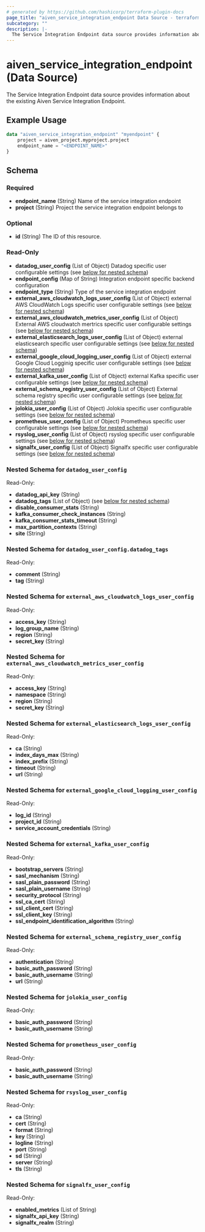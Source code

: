 ```yaml
---
# generated by https://github.com/hashicorp/terraform-plugin-docs
page_title: "aiven_service_integration_endpoint Data Source - terraform-provider-aiven"
subcategory: ""
description: |-
  The Service Integration Endpoint data source provides information about the existing Aiven Service Integration Endpoint.
---
```


# aiven_service_integration_endpoint (Data Source)

The Service Integration Endpoint data source provides information about the existing Aiven Service Integration Endpoint.

## Example Usage

```terraform
data "aiven_service_integration_endpoint" "myendpoint" {
    project = aiven_project.myproject.project
    endpoint_name = "<ENDPOINT_NAME>"
}
```

<!-- schema generated by tfplugindocs -->
## Schema

### Required

- **endpoint_name** (String) Name of the service integration endpoint
- **project** (String) Project the service integration endpoint belongs to

### Optional

- **id** (String) The ID of this resource.

### Read-Only

- **datadog_user_config** (List of Object) Datadog specific user configurable settings (see [below for nested schema](#nestedatt--datadog_user_config))
- **endpoint_config** (Map of String) Integration endpoint specific backend configuration
- **endpoint_type** (String) Type of the service integration endpoint
- **external_aws_cloudwatch_logs_user_config** (List of Object) external AWS CloudWatch Logs specific user configurable settings (see [below for nested schema](#nestedatt--external_aws_cloudwatch_logs_user_config))
- **external_aws_cloudwatch_metrics_user_config** (List of Object) External AWS cloudwatch mertrics specific user configurable settings (see [below for nested schema](#nestedatt--external_aws_cloudwatch_metrics_user_config))
- **external_elasticsearch_logs_user_config** (List of Object) external elasticsearch specific user configurable settings (see [below for nested schema](#nestedatt--external_elasticsearch_logs_user_config))
- **external_google_cloud_logging_user_config** (List of Object) external Google Cloud Logginig specific user configurable settings (see [below for nested schema](#nestedatt--external_google_cloud_logging_user_config))
- **external_kafka_user_config** (List of Object) external Kafka specific user configurable settings (see [below for nested schema](#nestedatt--external_kafka_user_config))
- **external_schema_registry_user_config** (List of Object) External schema registry specific user configurable settings (see [below for nested schema](#nestedatt--external_schema_registry_user_config))
- **jolokia_user_config** (List of Object) Jolokia specific user configurable settings (see [below for nested schema](#nestedatt--jolokia_user_config))
- **prometheus_user_config** (List of Object) Prometheus specific user configurable settings (see [below for nested schema](#nestedatt--prometheus_user_config))
- **rsyslog_user_config** (List of Object) rsyslog specific user configurable settings (see [below for nested schema](#nestedatt--rsyslog_user_config))
- **signalfx_user_config** (List of Object) Signalfx specific user configurable settings (see [below for nested schema](#nestedatt--signalfx_user_config))

<a id="nestedatt--datadog_user_config"></a>
### Nested Schema for `datadog_user_config`

Read-Only:

- **datadog_api_key** (String)
- **datadog_tags** (List of Object) (see [below for nested schema](#nestedobjatt--datadog_user_config--datadog_tags))
- **disable_consumer_stats** (String)
- **kafka_consumer_check_instances** (String)
- **kafka_consumer_stats_timeout** (String)
- **max_partition_contexts** (String)
- **site** (String)

<a id="nestedobjatt--datadog_user_config--datadog_tags"></a>
### Nested Schema for `datadog_user_config.datadog_tags`

Read-Only:

- **comment** (String)
- **tag** (String)



<a id="nestedatt--external_aws_cloudwatch_logs_user_config"></a>
### Nested Schema for `external_aws_cloudwatch_logs_user_config`

Read-Only:

- **access_key** (String)
- **log_group_name** (String)
- **region** (String)
- **secret_key** (String)


<a id="nestedatt--external_aws_cloudwatch_metrics_user_config"></a>
### Nested Schema for `external_aws_cloudwatch_metrics_user_config`

Read-Only:

- **access_key** (String)
- **namespace** (String)
- **region** (String)
- **secret_key** (String)


<a id="nestedatt--external_elasticsearch_logs_user_config"></a>
### Nested Schema for `external_elasticsearch_logs_user_config`

Read-Only:

- **ca** (String)
- **index_days_max** (String)
- **index_prefix** (String)
- **timeout** (String)
- **url** (String)


<a id="nestedatt--external_google_cloud_logging_user_config"></a>
### Nested Schema for `external_google_cloud_logging_user_config`

Read-Only:

- **log_id** (String)
- **project_id** (String)
- **service_account_credentials** (String)


<a id="nestedatt--external_kafka_user_config"></a>
### Nested Schema for `external_kafka_user_config`

Read-Only:

- **bootstrap_servers** (String)
- **sasl_mechanism** (String)
- **sasl_plain_password** (String)
- **sasl_plain_username** (String)
- **security_protocol** (String)
- **ssl_ca_cert** (String)
- **ssl_client_cert** (String)
- **ssl_client_key** (String)
- **ssl_endpoint_identification_algorithm** (String)


<a id="nestedatt--external_schema_registry_user_config"></a>
### Nested Schema for `external_schema_registry_user_config`

Read-Only:

- **authentication** (String)
- **basic_auth_password** (String)
- **basic_auth_username** (String)
- **url** (String)


<a id="nestedatt--jolokia_user_config"></a>
### Nested Schema for `jolokia_user_config`

Read-Only:

- **basic_auth_password** (String)
- **basic_auth_username** (String)


<a id="nestedatt--prometheus_user_config"></a>
### Nested Schema for `prometheus_user_config`

Read-Only:

- **basic_auth_password** (String)
- **basic_auth_username** (String)


<a id="nestedatt--rsyslog_user_config"></a>
### Nested Schema for `rsyslog_user_config`

Read-Only:

- **ca** (String)
- **cert** (String)
- **format** (String)
- **key** (String)
- **logline** (String)
- **port** (String)
- **sd** (String)
- **server** (String)
- **tls** (String)


<a id="nestedatt--signalfx_user_config"></a>
### Nested Schema for `signalfx_user_config`

Read-Only:

- **enabled_metrics** (List of String)
- **signalfx_api_key** (String)
- **signalfx_realm** (String)


